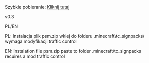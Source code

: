 Szybkie pobieranie: <a href="https://github.com/DanielWiezlak/PolishSignsMeleketos/blob/main/psm.zip">Kliknij tutaj</a>

v0.3

PL/EN

PL:
Instalacja
plik psm.zip wklej do folderu .minecraft\tc_signpacks\ 
wymaga modyfikacji traffic control

EN:
Instalation
file psm.zip paste to folder .minecraft\tc_signpacks\
recuires a mod traffic control
